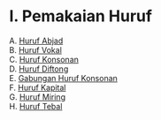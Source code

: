 # I. Pemakaian Huruf

A. [Huruf Abjad](huruf-abjad.md)  
B. [Huruf Vokal](huruf-vokal.md)  
C. [Huruf Konsonan](huruf-konsonan.md)  
D. [Huruf Diftong](huruf-diftong.md)  
E. [Gabungan Huruf Konsonan](gabungan-huruf-konsonan.md)  
F. [Huruf Kapital](huruf-kapital.md)  
G. [Huruf Miring](huruf-miring.md)  
H. [Huruf Tebal](huruf-tebal.md)
